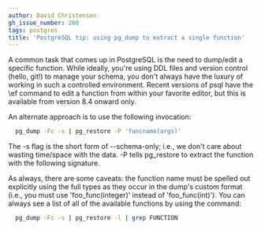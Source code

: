 ```yaml
---
author: David Christensen
gh_issue_number: 260
tags: postgres
title: 'PostgreSQL tip: using pg_dump to extract a single function'
---
```




A common task that comes up in PostgreSQL is the need to dump/edit a specific function.  While ideally, you're using DDL files and version control (hello, git!) to manage your schema, you don't always have the luxury of working in such a controlled environment.  Recent versions of psql have the \ef command to edit a function from within your favorite editor, but this is available from version 8.4 onward only.

An alternate approach is to use the following invocation:

```bash
  pg_dump -Fc -s | pg_restore -P 'funcname(args)'
```

The -s flag is the short form of --schema-only; i.e., we don't care about wasting time/space with the data.  -P tells pg_restore to extract the function with the following signature.

As always, there are some caveats: the function name must be spelled out explicitly using the full types as they occur in the dump's custom format (i.e., you must use 'foo_func(integer)' instead of 'foo_func(int)').  You can always see a list of all of the available functions by using the command:

```bash
  pg_dump -Fc -s | pg_restore -l | grep FUNCTION
```

